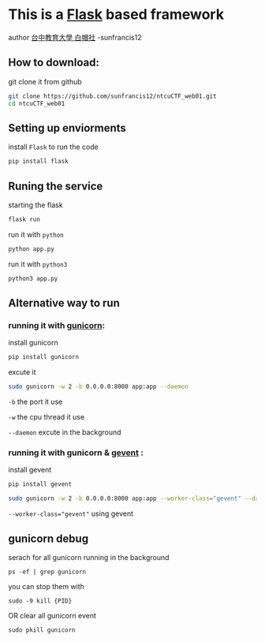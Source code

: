 # This is a [Flask](https://flask.palletsprojects.com/en/2.3.x/) based framework
author [台中教育大學 白帽社](https://hackmd.io/@ntcuhack/index) -sunfrancis12
## How to download:
git clone it from github
```bash
git clone https://github.com/sunfrancis12/ntcuCTF_web01.git
cd ntcuCTF_web01
```
## Setting up enviorments
install `Flask` to run the code
```bash
pip install flask
```
## Runing the service
starting the flask 
```bash
flask run
```
run it with `python` 
```bash
python app.py
```
run it with `python3` 
```bash
python3 app.py
```
## Alternative way to run
### running it with [gunicorn](https://gunicorn.org/):

install gunicorn
```bash
pip install gunicorn
```
excute it
```bash
sudo gunicorn -w 2 -b 0.0.0.0:8000 app:app --daemon
```
`-b` the port it use

`-w` the cpu thread it use

`--daemon` excute in the background
### running it with gunicorn & [gevent](https://www.gevent.org/) :
install gevent
```bash
pip install gevent
```
```bash
sudo gunicorn -w 2 -b 0.0.0.0:8000 app:app --worker-class="gevent" --daemon
```
`--worker-class="gevent"` using gevent
## gunicorn debug
serach for all gunicorn running in the background
```
ps -ef | grep gunicorn
```
you can stop them with
```
sudo -9 kill {PID}
```
OR
clear all gunicorn event
```
sudo pkill gunicorn
```
